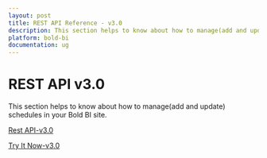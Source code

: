 ```yaml
---
layout: post
title: REST API Reference - v3.0
description: This section helps to know about how to manage(add and update) schedules in your Bold BI site.
platform: bold-bi
documentation: ug
---
```


# REST API v3.0

This section helps to know about how to manage(add and update) schedules in your Bold BI site.

[Rest API-v3.0](/api/enterprise-bi/rest-api-reference/v3.0/api-reference/)

[Try It Now-v3.0](/api/enterprise-bi/rest-api-reference/v3.0/try-it-now/)